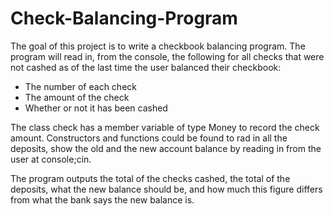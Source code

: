 # Check-Balancing-Program

The goal of this project is to write a checkbook balancing program. The program will read in, from the console, the following for all checks that were not cashed as of the last time the user balanced their checkbook:
- The number of each check 
- The amount of the check 
- Whether or not it has been cashed

The class check has a member variable of type Money to record the check amount. Constructors and functions could be found to rad in all the deposits, show the old and the new account balance by reading in from the user at console;cin. 

The program outputs the total of the checks cashed, the total of the deposits, what the new balance should be, and how much this figure differs from what the bank says the new balance is. 

